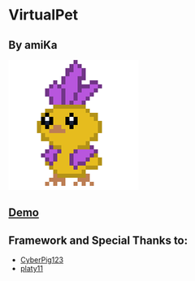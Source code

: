 # VirtualPet
## By amiKa

![Baby Chick](images/baby_chick_256.png)

## [Demo](https://lnkd.in/dSktgcr)

## Framework and Special Thanks to:
 - [CyberPig123](https://github.com/CyberPig123)
 - [platy11](https://github.com/platy11)
 
 



